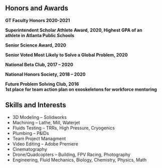 ## Honors and Awards

**GT Faculty Honors 2020-2021**

**Superintendent Scholar Athlete**
**Award,&nbsp;2020, Highest GPA of an 
athlete&nbsp;in&nbsp;Atlanta Public Schools**

**Senior Science Award,&nbsp;2020**

**Senior Voted Most Likely to Solve 
a Global&nbsp;Problem, 2020**

**National Beta Club, 2017 – 2020**

**National Honors Society, 2018 – 2020**

**Future Problem Solving Club, 2016<br>
1st place for team action plan on 
exoskeletons&nbsp;for workforce mentoring**


## Skills and Interests

- 3D Modeling – Solidworks
- Machining – Lathe, Mill, Waterjet
- Fluids Testing – TRRs, High Pressure, Cryogenics
- Plumbing – P&IDs
- Team Project Managment
- Video Editing – Adobe Premiere
- Cinematography
- Drone/Quadcopters – Building, FPV Racing, Photography
- Engineering, Fluid Mechanics, Biology, Chemistry, Physics, Math
